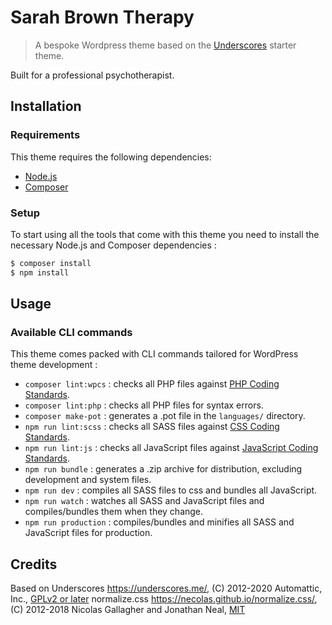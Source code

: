 Sarah Brown Therapy 
===

> A bespoke Wordpress theme based on the [Underscores](https://underscores.me/) starter theme. 

Built for a professional psychotherapist.

Installation
---------------

### Requirements

This theme requires the following dependencies:

- [Node.js](https://nodejs.org/)
- [Composer](https://getcomposer.org/)

### Setup

To start using all the tools that come with this theme you need to install the necessary Node.js and Composer dependencies :

```sh
$ composer install
$ npm install
```

Usage
---------------

### Available CLI commands

This theme comes packed with CLI commands tailored for WordPress theme development :

- `composer lint:wpcs` : checks all PHP files against [PHP Coding Standards](https://developer.wordpress.org/coding-standards/wordpress-coding-standards/php/).
- `composer lint:php` : checks all PHP files for syntax errors.
- `composer make-pot` : generates a .pot file in the `languages/` directory.
- `npm run lint:scss` : checks all SASS files against [CSS Coding Standards](https://developer.wordpress.org/coding-standards/wordpress-coding-standards/css/).
- `npm run lint:js` : checks all JavaScript files against [JavaScript Coding Standards](https://developer.wordpress.org/coding-standards/wordpress-coding-standards/javascript/).
- `npm run bundle` : generates a .zip archive for distribution, excluding development and system files.
- `npm run dev` : compiles all SASS files to css and bundles all JavaScript.
- `npm run watch` : watches all SASS and JavaScript files and compiles/bundles them when they change.
- `npm run production` : compiles/bundles and minifies all SASS and JavaScript files for production.

Credits
---------------

Based on Underscores https://underscores.me/, (C) 2012-2020 Automattic, Inc., [GPLv2 or later](https://www.gnu.org/licenses/gpl-2.0.html)
normalize.css https://necolas.github.io/normalize.css/, (C) 2012-2018 Nicolas Gallagher and Jonathan Neal, [MIT](https://opensource.org/licenses/MIT)